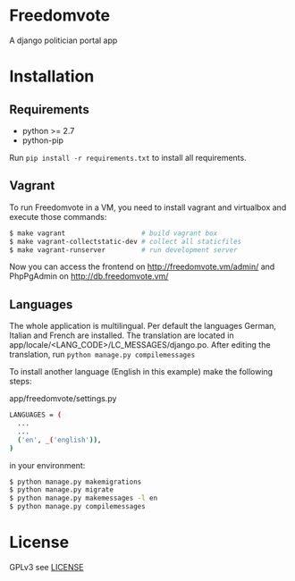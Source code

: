 # Freedomvote
A django politician portal app
# Installation
## Requirements
* python >= 2.7
* python-pip

Run `pip install -r requirements.txt` to install all requirements.

## Vagrant
To run Freedomvote in a VM, you need to install vagrant and virtualbox and execute those commands:
```bash
$ make vagrant                   # build vagrant box
$ make vagrant-collectstatic-dev # collect all staticfiles
$ make vagrant-runserver         # run development server
```
Now you can access the frontend on http://freedomvote.vm/admin/ and PhpPgAdmin on http://db.freedomvote.vm/

## Languages
The whole application is multilingual. Per default the languages German, Italian and French are installed.
The translation are located in app/locale/\<LANG_CODE\>/LC_MESSAGES/django.po. After editing the translation, run `python manage.py compilemessages`

To install another language (English in this example) make the following steps:

app/freedomvote/settings.py
```bash
LANGUAGES = (
  ...
  ...
  ('en', _('english')),
)
```
in your environment:
```bash
$ python manage.py makemigrations
$ python manage.py migrate
$ python manage.py makemessages -l en
$ python manage.py compilemessages
```

# License
GPLv3 see [LICENSE](https://github.com/adfinis-sygroup/freedomvote/blob/master/LICENSE)
